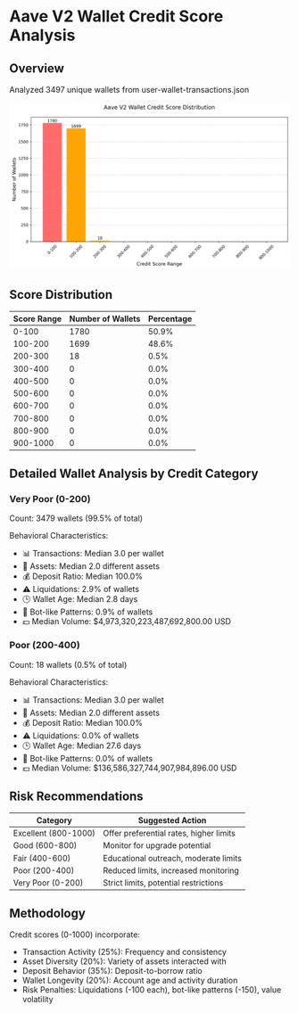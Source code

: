 # Aave V2 Wallet Credit Score Analysis

## Overview

Analyzed 3497 unique wallets from user-wallet-transactions.json

![Credit Score Distribution](aave_credit_score_distribution.png)

## Score Distribution
| Score Range | Number of Wallets | Percentage |
|-------------|-------------------|------------|
| 0-100 | 1780 | 50.9% |
| 100-200 | 1699 | 48.6% |
| 200-300 | 18 | 0.5% |
| 300-400 | 0 | 0.0% |
| 400-500 | 0 | 0.0% |
| 500-600 | 0 | 0.0% |
| 600-700 | 0 | 0.0% |
| 700-800 | 0 | 0.0% |
| 800-900 | 0 | 0.0% |
| 900-1000 | 0 | 0.0% |

## Detailed Wallet Analysis by Credit Category

### Very Poor (0-200)
Count: 3479 wallets (99.5% of total)

Behavioral Characteristics:
- 📊 Transactions: Median 3.0 per wallet
- 🏦 Assets: Median 2.0 different assets
- 💰 Deposit Ratio: Median 100.0%
- ⚠️ Liquidations: 2.9% of wallets
- 🕒 Wallet Age: Median 2.8 days
- 🤖 Bot-like Patterns: 0.9% of wallets
- 💵 Median Volume: $4,973,320,223,487,692,800.00 USD


### Poor (200-400)
Count: 18 wallets (0.5% of total)

Behavioral Characteristics:
- 📊 Transactions: Median 3.0 per wallet
- 🏦 Assets: Median 2.0 different assets
- 💰 Deposit Ratio: Median 100.0%
- ⚠️ Liquidations: 0.0% of wallets
- 🕒 Wallet Age: Median 27.6 days
- 🤖 Bot-like Patterns: 0.0% of wallets
- 💵 Median Volume: $136,586,327,744,907,984,896.00 USD


## Risk Recommendations

| Category | Suggested Action |
|----------|------------------|
| Excellent (800-1000) | Offer preferential rates, higher limits |
| Good (600-800) | Monitor for upgrade potential |
| Fair (400-600) | Educational outreach, moderate limits |
| Poor (200-400) | Reduced limits, increased monitoring |
| Very Poor (0-200) | Strict limits, potential restrictions |

## Methodology

Credit scores (0-1000) incorporate:
- Transaction Activity (25%): Frequency and consistency
- Asset Diversity (20%): Variety of assets interacted with
- Deposit Behavior (35%): Deposit-to-borrow ratio
- Wallet Longevity (20%): Account age and activity duration
- Risk Penalties: Liquidations (-100 each), bot-like patterns (-150), value volatility
